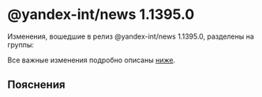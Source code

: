 # @yandex-int/news 1.1395.0

<!-- ЧЕЛОВЕЧЕСКОЕ ВСТУПЛЕНИЕ -->

Изменения, вошедшие в релиз @yandex-int/news 1.1395.0, разделены на группы:

Все важные изменения подробно описаны [ниже](#Пояснения).

## Пояснения

